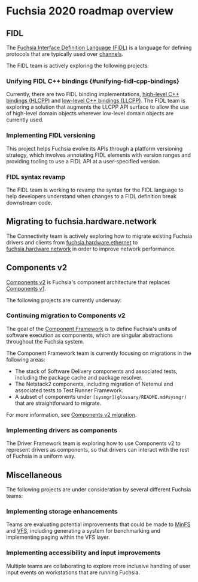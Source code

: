 # Fuchsia 2020 roadmap overview

## FIDL

The [Fuchsia Interface Definition Language (FIDL)](glossary/README.md#fidl) is a
language for defining protocols that are typically used over
[channels](glossary/README.md#channel).

The FIDL team is actively exploring the following projects:

### Unifying FIDL C++ bindings {#unifying-fidl-cpp-bindings}

Currently, there are two FIDL binding implementations,
[high-level C++ bindings (HLCPP)](reference/fidl/bindings/hlcpp-bindings.md)
and
[low-level C++ bindings (LLCPP)](reference/fidl/bindings/llcpp-bindings.md).
The FIDL team is exploring a solution that augments the LLCPP API surface to
allow the use of high-level domain objects wherever low-level domain objects are
currently used.

### Implementing FIDL versioning

This project helps Fuchsia evolve its APIs through a platform versioning
strategy, which involves annotating FIDL elements with version ranges and
providing tooling to use a FIDL API at a user-specified version.

### FIDL syntax revamp

The FIDL team is working to revamp the syntax for the FIDL language to help
developers understand when changes to a FIDL definition break downstream code.

## Migrating to fuchsia.hardware.network

The Connectivity team is actively exploring how to migrate existing Fuchsia
drivers and clients from
[fuchsia.hardware.ethernet](/sdk/fidl/fuchsia.hardware.ethernet/) to
[fuchsia.hardware.network](/sdk/fidl/fuchsia.hardware.network/) in order to
improve network performance.

## Components v2

[Components v2](glossary/README.md#components-v2) is Fuchsia's component
architecture that replaces [Components v1](glossary/README.md#components-v1).

The following projects are currently underway:

### Continuing migration to Components v2

The goal of the [Component Framework](glossary/README.md#component-framework) is
to define Fuchsia's units of software execution as components, which are
singular abstractions throughout the Fuchsia system.

The Component Framework team is currently focusing on migrations in the
following areas:

-   The stack of Software Delivery components and associated tests, including
    the package cache and package resolver.
-   The Netstack2 components, including migration of Netemul and associated
    tests to Test Runner Framework.
-   A subset of components under `[sysmgr](glossary/README.md#sysmgr)` that are
    straightforward to migrate.

For more information, see
[Components v2 migration](contribute/open_projects/components/migration.md).

### Implementing drivers as components

The Driver Framework team is exploring how to use Components v2 to represent
drivers as components, so that drivers can interact with the rest of Fuchsia in
a uniform way.

## Miscellaneous

The following projects are under consideration by several different Fuchsia
teams:

### Implementing storage enhancements

Teams are evaluating potential improvements that could be made to
[MinFS](concepts/filesystems/minfs.md) and
[VFS](concepts/filesystems/life_of_an_open.md#vfs_layer), including generating
a system for benchmarking and implementing paging within the VFS layer.

### Implementing accessibility and input improvements

Multiple teams are collaborating to explore more inclusive handling of user
input events on workstations that are running Fuchsia.
